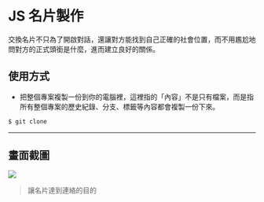 # JS 名片製作

交換名片不只為了開啟對話，還讓對方能找到自己正確的社會位置，而不用尷尬地問對方的正式頭銜是什麼，進而建立良好的關係。

## 使用方式
- 把整個專案複製一份到你的電腦裡，這裡指的「內容」不是只有檔案，而是指所有整個專案的歷史紀錄、分支、標籤等內容都會複製一份下來。
```sh
$ git clone
```

----

## 畫面截圖
![](https://i.imgur.com/HaIl1k7.gif)
> 讓名片達到連絡的目的
